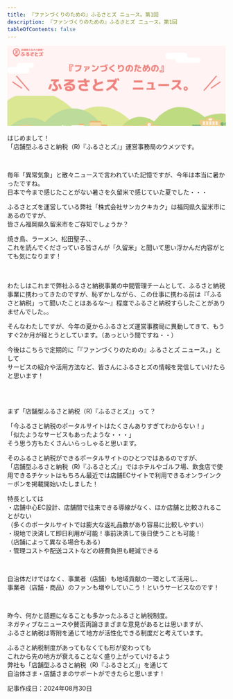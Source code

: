 ```yaml
---
title: 『ファンづくりのための』ふるさとズ ニュース。第1回
description: 『ファンづくりのための』ふるさとズ ニュース。第1回
tableOfContents: false
---
```


![](../../../assets/images/furusatos_news_01.jpg)


はじめまして！  
「店舗型ふるさと納税（R)『ふるさとズ』」運営事務局のウメツです。  
  
<br>

毎年「異常気象」と散々ニュースで言われていた記憶ですが、今年は本当に暑かったですね。  
日本で今まで感じたことがない暑さを久留米で感じていた夏でした・・・  

ふるさとズを運営している弊社「株式会社サンカクキカク」は福岡県久留米市にあるのですが、  
皆さん福岡県久留米市をご存知でしょうか？  

焼き鳥、ラーメン、松田聖子、、  
これを読んでくださっている皆さんが「久留米」と聞いて思い浮かんだ内容がとても気になります！  

<br>
<br>
わたしはこれまで弊社ふるさと納税事業の中間管理チームとして、ふるさと納税事業に携わってきたのですが、恥ずかしながら、この仕事に携わる前は『「ふるさと納税」って聞いたことはあるな〜』程度でふるさと納税すらしたことがありませんでした。。  

そんなわたしですが、今年の夏からふるさとズ運営事務局に異動してきて、もうすぐ2か月が経とうとしています。（あっという間ですね・・）  


今後はこちらで定期的に「『ファンづくりのための』ふるさとズ ニュース。」として  
サービスの紹介や活用方法など、皆さんにふるさとズの情報を発信していけたらと思います！  


<br>
<br>

まず「店舗型ふるさと納税（R)『ふるさとズ』」って？  

「今ふるさと納税のポータルサイトはたくさんありすぎてわからない！」  
「似たようなサービスもあったような・・・」  
そう思う方もたくさんいらっしゃると思います。  


そのふるさと納税ができるポータルサイトのひとつではあるのですが、  
「店舗型ふるさと納税（R)『ふるさとズ』」ではホテルやゴルフ場、飲食店で使用できるチケットはもちろん最近では店舗ECサイトで利用できるオンラインクーポンを掲載開始いたしました！  

特長としては  
・店舗中心EC設計、店舗間で往来できる導線がなく、ほか店舗と比較されることがない  
（多くのポータルサイトでは膨大な返礼品数があり容易に比較しやすい）  
・現地で決済して即日利用が可能！事前決済して後日使うことも可能！  
（店舗によって異なる場合もある）  
・管理コストや配送コストなどの経費負担も軽減できる  

<br>

自治体だけではなく、事業者（店舗）も地域貢献の一環として活用し、  
事業者（店舗・商品）のファンも増やしていこう！というサービスなのです！  

<br>

昨今、何かと話題になることも多かったふるさと納税制度。  
ネガティブなニュースや賛否両論さまざまな意見があるとは思いますが、  
ふるさと納税は寄附を通じて地方が活性化できる制度だと考えています。  

ふるさと納税制度があってもなくても形が変わっても  
これから先の地方が衰えることなく盛り上がっていけるよう  
弊社も「店舗型ふるさと納税（R)『ふるさとズ』」を通じて  
自治体さま・店舗さまのサポートができたらと思います！  



記事作成日：2024年08月30日